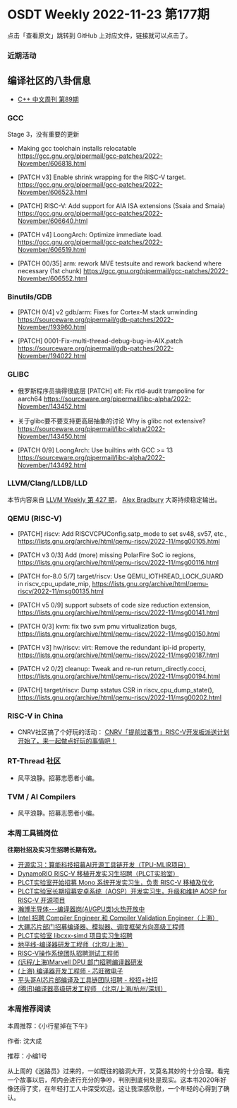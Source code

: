# OSDT Weekly 2022-11-23 第177期

点击「查看原文」跳转到 GitHub 上对应文件，链接就可以点击了。

### 近期活动

## 编译社区的八卦信息

- [C++ 中文周刊 第89期](https://mp.weixin.qq.com/s/zYtY3igU_nax19uKkd8WUQ)

### GCC

Stage 3，没有重要的更新
- Making gcc toolchain installs relocatable
  https://gcc.gnu.org/pipermail/gcc-patches/2022-November/606818.html

- [PATCH v3] Enable shrink wrapping for the RISC-V target.
  https://gcc.gnu.org/pipermail/gcc-patches/2022-November/606523.html

- [PATCH] RISC-V: Add support for AIA ISA extensions (Ssaia and Smaia)
  https://gcc.gnu.org/pipermail/gcc-patches/2022-November/606640.html

- [PATCH v4] LoongArch: Optimize immediate load.
  https://gcc.gnu.org/pipermail/gcc-patches/2022-November/606519.html

- [PATCH 00/35] arm: rework MVE testsuite and rework backend where necessary (1st chunk)
  https://gcc.gnu.org/pipermail/gcc-patches/2022-November/606552.html

### Binutils/GDB

- [PATCH 0/4] v2 gdb/arm: Fixes for Cortex-M stack unwinding
  https://sourceware.org/pipermail/gdb-patches/2022-November/193960.html

- [PATCH] 0001-Fix-multi-thread-debug-bug-in-AIX.patch
  https://sourceware.org/pipermail/gdb-patches/2022-November/194022.html

### GLIBC

- 俄罗斯程序员搞得很底层
  [PATCH] elf: Fix rtld-audit trampoline for aarch64
  https://sourceware.org/pipermail/libc-alpha/2022-November/143452.html

- 关于glibc要不要支持更高层抽象的讨论
  Why is glibc not extensive?
  https://sourceware.org/pipermail/libc-alpha/2022-November/143450.html

- [PATCH 0/9] LoongArch: Use builtins with GCC >= 13
  https://sourceware.org/pipermail/libc-alpha/2022-November/143492.html

### LLVM/Clang/LLDB/LLD

本节内容来自 [LLVM Weekly 第 427 期](http://llvmweekly.org/issue/427)，
[Alex Bradbury](https://www.linkedin.com/in/alex-bradbury/) 大哥持续稳定输出。

### QEMU (RISC-V)

- [PATCH] riscv: Add RISCVCPUConfig.satp_mode to set sv48, sv57, etc.,
  https://lists.gnu.org/archive/html/qemu-riscv/2022-11/msg00105.html

- [PATCH v3 0/3] Add (more) missing PolarFire SoC io regions,
  https://lists.gnu.org/archive/html/qemu-riscv/2022-11/msg00116.html

- [PATCH for-8.0 5/7] target/riscv: Use QEMU_IOTHREAD_LOCK_GUARD in riscv_cpu_update_mip,
  https://lists.gnu.org/archive/html/qemu-riscv/2022-11/msg00135.html

- [PATCH v5 0/9] support subsets of code size reduction extension,
  https://lists.gnu.org/archive/html/qemu-riscv/2022-11/msg00141.html

- [PATCH 0/3] kvm: fix two svm pmu virtualization bugs,
  https://lists.gnu.org/archive/html/qemu-riscv/2022-11/msg00150.html

- [PATCH v3] hw/riscv: virt: Remove the redundant ipi-id property,
  https://lists.gnu.org/archive/html/qemu-riscv/2022-11/msg00187.html

- [PATCH v2 0/2] cleanup: Tweak and re-run return_directly.cocci,
  https://lists.gnu.org/archive/html/qemu-riscv/2022-11/msg00194.html

- [PATCH] target/riscv: Dump sstatus CSR in riscv_cpu_dump_state(),
  https://lists.gnu.org/archive/html/qemu-riscv/2022-11/msg00202.html

### RISC-V in China

- CNRV社区搞了个好玩的活动： [CNRV「提前过春节」RISC-V开发板派送计划开始了，来一起做点好玩的事情吧！](https://mp.weixin.qq.com/s/MI8UL3TQIAdU1xILXSdXPQ)

### RT-Thread 社区

- 风平浪静。招募志愿者小编。

### TVM / AI Compilers

- 风平浪静。招募志愿者小编。

### 本周工具链岗位

**往期社招及实习生招聘长期有效。**

- [开源实习：算能科技招募AI开源工具链开发（TPU-MLIR项目）](https://mp.weixin.qq.com/s/IBJh0ip4k11PzIMZecsWSw)
- [DynamoRIO RISC-V 移植开发实习生招聘（PLCT实验室）](https://mp.weixin.qq.com/s/J_5TjT6DOqeOXJXQI5VQxw)
- [PLCT实验室开始招募 Mono 系统开发实习生，负责 RISC-V 移植及优化](https://mp.weixin.qq.com/s/whEW7Hay1jIP1tBzIPay1A)
- [PLCT实验室长期招募安卓系统（AOSP）开发实习生，升级和维护 AOSP for RISC-V 开源项目](https://mp.weixin.qq.com/s/dJP2cEB1nex2inR5c-cJog)
- [瀚博半导体---编译器岗(AI/GPU类)火热开放中](https://mp.weixin.qq.com/s/8_KjZYa2Il4PglaGyBWk4Q)
- [Intel 招聘 Compiler Engineer 和 Compiler Validation Engineer（上海）](https://mp.weixin.qq.com/s/I3DWxXODNoLRr0kN2xMZLQ)
- [大疆芯片部门招募编译器、模拟器、调度框架方向高级工程师](https://mp.weixin.qq.com/s/Wn5NzAtUTwQNXKRvMVQWLA)
- [PLCT实验室 libcxx-simd 项目实习生招聘](https://mp.weixin.qq.com/s/EIVx5cY74GlodirySY97Qw)
- [地平线-编译器研发工程师（北京/上海）](https://mp.weixin.qq.com/s/MYObl7iWIbyrTz9hCmKWYA)
- [RISC-V操作系统团队招聘测试工程师](https://mp.weixin.qq.com/s/inLFS4pI1F74m_oJ2I7xjQ)
- [(远程/上海)Marvell DPU 部门招聘编译器研发](https://mp.weixin.qq.com/s/B6JjAhF3TZjezD1tjYHDaw)
- [(上海) 编译器开发工程师 - 芯旺微电子](https://mp.weixin.qq.com/s/nqe1-7qffnc0CaejYkpKyw)
- [平头哥AI芯片部编译及工具链团队招聘 - 校招+社招](https://mp.weixin.qq.com/s/kARbXtJotRPCNMrV-yOanA)
- [(腾讯)编译器高级研发工程师 （北京/上海/杭州/深圳）](https://mp.weixin.qq.com/s/DF-2qmHmpKZtJ1djHXM1Ug)

### 本周推荐阅读

本周推荐：《小行星掉在下午》

作者: 沈大成

推荐：小编1号

从上周的《迷路员》过来的，一如既往的脑洞大开，又莫名其妙的十分合理。看完一个故事以后，颅内会进行充分的争吵，判别到底何处是现实。这本书2020年好像还得了奖，在年轻打工人中深受欢迎。这让我深感欣慰，一个年轻的心得到了确认。

